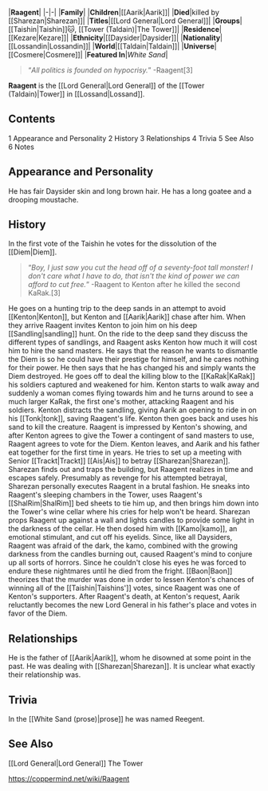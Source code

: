 |**Raagent**|
|-|-|
|**Family**|
|**Children**|[[Aarik\|Aarik]]|
|**Died**|killed by [[Sharezan\|Sharezan]]|
|**Titles**|[[Lord General\|Lord General]]|
|**Groups**|[[Taishin\|Taishin]]🐱︎, [[Tower (Taldain)\|The Tower]]|
|**Residence**|[[Kezare\|Kezare]]|
|**Ethnicity**|[[Daysider\|Daysider]]|
|**Nationality**|[[Lossandin\|Lossandin]]|
|**World**|[[Taldain\|Taldain]]|
|**Universe**|[[Cosmere\|Cosmere]]|
|**Featured In**|*White Sand*|

>“*All politics is founded on hypocrisy.*”
\-Raagent[3]


**Raagent** is the [[Lord General\|Lord General]] of the [[Tower (Taldain)\|Tower]] in [[Lossand\|Lossand]].

## Contents

1 Appearance and Personality
2 History
3 Relationships
4 Trivia
5 See Also
6 Notes


## Appearance and Personality
He has fair Daysider skin and long brown hair. He has a long goatee and a drooping moustache.

## History
In the first vote of the Taishin he votes for the dissolution of the [[Diem\|Diem]].

>“*Boy, I just saw you cut the head off of a seventy-foot tall monster! I don't care what I have to do, that isn't the kind of power we can afford to cut free.*”
\-Raagent to Kenton after he killed the second KaRak.[3]

He goes on a hunting trip to the deep sands in an attempt to avoid [[Kenton\|Kenton]], but Kenton and [[Aarik\|Aarik]] chase after him. When they arrive Raagent invites Kenton to join him on his deep [[Sandling\|sandling]] hunt. On the ride to the deep sand they discuss the different types of sandlings, and Raagent asks Kenton how much it will cost him to hire the sand masters. He says that the reason he wants to dismantle the Diem is so he could have their prestige for himself, and he cares nothing for their power. He then says that he has changed his and simply wants the Diem destroyed. He goes off to deal the killing blow to the [[KaRak\|KaRak]] his soldiers captured and weakened for him. Kenton starts to walk away and suddenly a woman comes flying towards him and he turns around to see a much larger KaRak, the first one's mother, attacking Raagent and his soldiers. Kenton distracts the sandling, giving Aarik an opening to ride in on his [[Tonk\|tonk]], saving Raagent's life. Kenton then goes back and uses his sand to kill the creature. Raagent is impressed by Kenton's showing, and after Kenton agrees to give the Tower a contingent of sand masters to use, Raagent agrees to vote for the Diem. Kenton leaves, and Aarik and his father eat together for the first time in years.
He tries to set up a meeting with Senior [[Trackt\|Trackt]] [[Ais\|Ais]] to betray [[Sharezan\|Sharezan]]. Sharezan finds out and traps the building, but Raagent realizes in time and escapes safely.
Presumably as revenge for his attempted betrayal, Sharezan personally executes Raagent in a brutal fashion. He sneaks into Raagent's sleeping chambers in the Tower, uses Raagent's [[ShalRim\|ShalRim]] bed sheets to tie him up, and then brings him down into the Tower's wine cellar where his cries for help won't be heard. Sharezan props Raagent up against a wall and lights candles to provide some light in the darkness of the cellar. He then dosed him with [[Kamo\|kamo]], an emotional stimulant, and cut off his eyelids. Since, like all Daysiders, Raagent was afraid of the dark, the kamo, combined with the growing darkness from the candles burning out, caused Raagent's mind to conjure up all sorts of horrors. Since he couldn't close his eyes he was forced to endure these nightmares until he died from the fright. [[Baon\|Baon]] theorizes that the murder was done in order to lessen Kenton's chances of winning all of the [[Taishin\|Taishins']] votes, since Raagent was one of Kenton's supporters.
After Raagent's death, at Kenton's request, Aarik reluctantly becomes the new Lord General in his father's place and votes in favor of the Diem.

## Relationships
He is the father of [[Aarik\|Aarik]], whom he disowned at some point in the past.
He was dealing with [[Sharezan\|Sharezan]]. It is unclear what exactly their relationship was.
## Trivia
In the [[White Sand (prose)\|prose]] he was named Reegent.
## See Also
[[Lord General\|Lord General]]
The Tower


https://coppermind.net/wiki/Raagent
